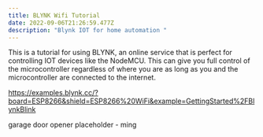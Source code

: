 ```yaml
---
title: BLYNK Wifi Tutorial
date: 2022-09-06T21:26:59.477Z
description: "Blynk IOT for home automation "
---
```

This is a tutorial for using BLYNK, an online service that is perfect for controlling IOT devices like the NodeMCU. This can give you full control of the microcontroller regardless of where you are as long as you and the microcontroller are connected to the internet.

https://examples.blynk.cc/?board=ESP8266&shield=ESP8266%20WiFi&example=GettingStarted%2FBlynkBlink

garage door opener placeholder - ming